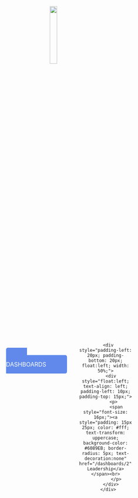<div style="width: 100%; text-align: center;">

<br><br><br>

<img src="https://www.hybris.com/medias/sys_master/root/ha3/h10/8810593124382/partner-mobify.png" style="width:20%;">

<br><br><br>

  <div style="width: 100%; clear: both; float: left; padding-top: 40px; padding-bottom: 100px;">
    <div style="width: 85%; margin: auto;">
      <div style="padding-left: 70px; padding-bottom: 20px; float:left; width: 50%;">
        <div style="float:left; text-align: left; padding-left: 15px; padding-top: 15px;">
          <p>
            <span style="font-size: 16px;"><a style="padding: 15px 25px; color: #fff; text-transform: uppercase; background-color: #6089EB; border-radius: 5px; text-decoration:none" href="/spaces/home">&emsp;&emsp;Dashboards&emsp;&emsp;</a></span><br>
          </p>
        </div>
      </div>


      <div style="padding-left: 20px; padding-bottom: 20px; float:left; width: 50%;">
        <div style="float:left; text-align: left; padding-left: 10px; padding-top: 15px;">
          <p>
            <span style="font-size: 16px;"><a style="padding: 15px 25px; color: #fff; text-transform: uppercase; background-color: #6089EB; border-radius: 5px; text-decoration:none" href="/dashboards/2">Sales Leadership</a></span><br>
            </p>
        </div>
      </div>
